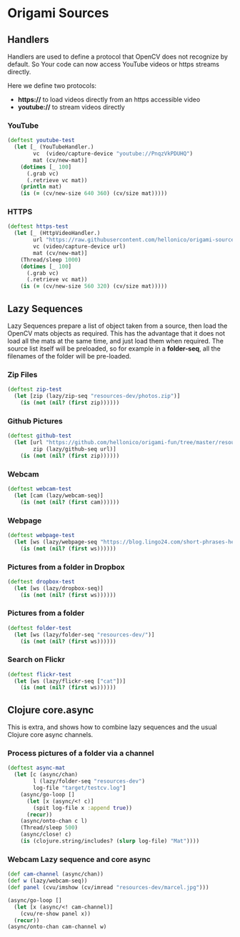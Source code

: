 # Origami Sources

## Handlers

Handlers are used to define a protocol that OpenCV does not recognize by default. So Your code can now access YouTube videos or https streams directly.

Here we define two protocols:
- **https://** to load videos directly from an https accessible video
- **youtube://** to stream videos directly 

### YouTube 

```clojure
(deftest youtube-test
  (let [_ (YouTubeHandler.)
        vc  (video/capture-device "youtube://PnqzVkPDUHQ")
        mat (cv/new-mat)]
    (dotimes [_ 100]
      (.grab vc)
      (.retrieve vc mat))
    (println mat)
    (is (= (cv/new-size 640 360) (cv/size mat)))))
```

### HTTPS

```clojure
(deftest https-test
  (let [_ (HttpVideoHandler.)
        url "https://raw.githubusercontent.com/hellonico/origami-sources/master/resources-dev/small.mp4"
        vc (video/capture-device url)
        mat (cv/new-mat)]
    (Thread/sleep 1000)
    (dotimes [_ 100]
      (.grab vc)
      (.retrieve vc mat))
    (is (= (cv/new-size 560 320) (cv/size mat)))))
```

## Lazy Sequences

Lazy Sequences prepare a list of object taken from a source, then load the OpenCV mats objects as required. 
This has the advantage that it does not load all the mats at the same time, and just load them when required.
The source list itself will be preloaded, so for example in a **folder-seq**, all the filenames of the folder will be pre-loaded.

### Zip Files

```clojure
(deftest zip-test
  (let [zip (lazy/zip-seq "resources-dev/photos.zip")]
    (is (not (nil? (first zip))))))
```

### Github Pictures

```clojure
(deftest github-test
  (let [url "https://github.com/hellonico/origami-fun/tree/master/resources/cat_photos"
        zip (lazy/github-seq url)]
    (is (not (nil? (first zip))))))
```

### Webcam 

```Clojure
(deftest webcam-test
  (let [cam (lazy/webcam-seq)]
    (is (not (nil? (first cam))))))
```

### Webpage

```clojure
(deftest webpage-test
  (let [ws (lazy/webpage-seq "https://blog.lingo24.com/short-phrases-help-connect-global-teams/")]
    (is (not (nil? (first ws))))))
```

### Pictures from a folder in Dropbox

```clojure
(deftest dropbox-test
  (let [ws (lazy/dropbox-seq)]
    (is (not (nil? (first ws))))))
```

### Pictures from a folder

```clojure
(deftest folder-test
  (let [ws (lazy/folder-seq "resources-dev/")]
    (is (not (nil? (first ws))))))
```

### Search on Flickr

```clojure
(deftest flickr-test
  (let [ws (lazy/flickr-seq ["cat"])]
    (is (not (nil? (first ws))))))
```

## Clojure core.async

This is extra, and shows how to combine lazy sequences and the usual Clojure core async channels.

### Process pictures of a folder via a channel

```clojure
(deftest async-mat
  (let [c (async/chan) 
        l (lazy/folder-seq "resources-dev") 
        log-file "target/testcv.log"]
    (async/go-loop []
      (let [x (async/<! c)]
        (spit log-file x :append true))
      (recur))
    (async/onto-chan c l)
    (Thread/sleep 500)
    (async/close! c)
    (is (clojure.string/includes? (slurp log-file) "Mat"))))
```

### Webcam Lazy sequence and core async

```clojure
(def cam-channel (async/chan))
(def w (lazy/webcam-seq))
(def panel (cvu/imshow (cv/imread "resources-dev/marcel.jpg")))

(async/go-loop []
  (let [x (async/<! cam-channel)]
    (cvu/re-show panel x))
  (recur))
(async/onto-chan cam-channel w)
```

